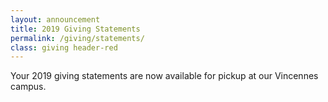 ```yaml
---
layout: announcement
title: 2019 Giving Statements
permalink: /giving/statements/
class: giving header-red 
---
```


Your 2019 giving statements are now available for pickup at our Vincennes campus.
